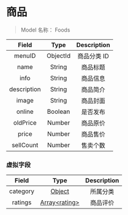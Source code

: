 # 商品

> Model 名称： Foods

|    Field    |   Type   | Description |
| :---------: | :------: | :---------: |
|   menuID    | ObjectId | 商品分类 ID |
|    name     |  String  |  商品标题   |
|    info     |  String  |  商品信息   |
| description |  String  |  商品简介   |
|    image    |  String  |  商品封面   |
|   online    | Boolean  |  是否发布   |
|  oldPrice   |  Number  |  商品原价   |
|    price    |  Number  |  商品售价   |
|  sellCount  |  Number  |  售卖个数   |

### 虚拟字段

|  Field   |              Type              | Description |
| :------: | :----------------------------: | :---------: |
| category |    [Object](./category.md)     |  所属分类   |
| ratings  | [Array\<rating\>](./rating.md) |  商品评价   |
